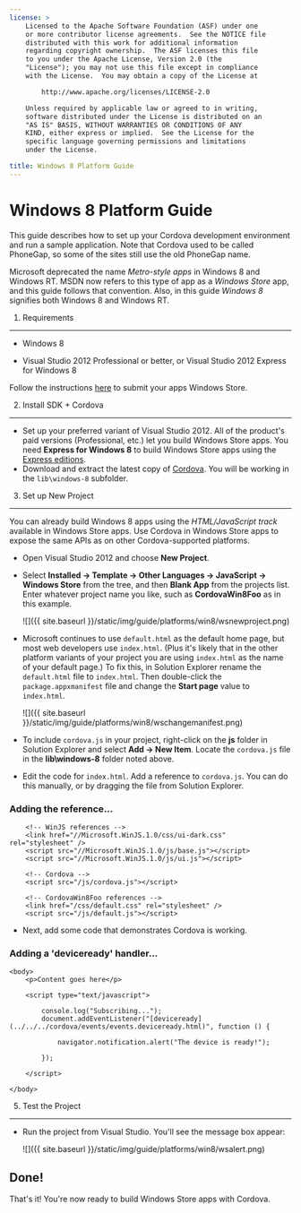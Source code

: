 ```yaml
---
license: >
    Licensed to the Apache Software Foundation (ASF) under one
    or more contributor license agreements.  See the NOTICE file
    distributed with this work for additional information
    regarding copyright ownership.  The ASF licenses this file
    to you under the Apache License, Version 2.0 (the
    "License"); you may not use this file except in compliance
    with the License.  You may obtain a copy of the License at

        http://www.apache.org/licenses/LICENSE-2.0

    Unless required by applicable law or agreed to in writing,
    software distributed under the License is distributed on an
    "AS IS" BASIS, WITHOUT WARRANTIES OR CONDITIONS OF ANY
    KIND, either express or implied.  See the License for the
    specific language governing permissions and limitations
    under the License.

title: Windows 8 Platform Guide
---
```


Windows 8 Platform Guide
==================================

This guide describes how to set up your Cordova development
environment and run a sample application.  Note that Cordova used to
be called PhoneGap, so some of the sites still use the old PhoneGap
name.

Microsoft deprecated the name _Metro-style apps_ in Windows 8 and
Windows RT. MSDN now refers to this type of app as a _Windows Store_
app, and this guide follows that convention. Also, in this guide
_Windows 8_ signifies both Windows 8 and Windows RT.

1. Requirements
---------------

- Windows 8

- Visual Studio 2012 Professional or better, or Visual Studio 2012 Express for Windows 8

Follow the instructions [here](http://www.windowsstore.com/) to submit your apps Windows Store.


2. Install SDK + Cordova
----------------------------

- Set up your preferred variant of Visual Studio 2012. All of the product's paid versions (Professional, etc.) let you build Windows Store apps. You need **Express for Windows 8** to build Windows Store apps using the [Express editions](http://www.microsoft.com/visualstudio/eng/products/visual-studio-express-products).
- Download and extract the latest copy of [Cordova](http://phonegap.com/download). You will be working in the `lib\windows-8` subfolder.


3. Set up New Project
--------------------

You can already build Windows 8 apps using the _HTML/JavaScript track_
available in Windows Store apps. Use Cordova in Windows Store apps to
expose the same APIs as on other Cordova-supported platforms.

- Open Visual Studio 2012 and choose **New Project**.
- Select **Installed &rarr; Template &rarr; Other Languages &rarr; JavaScript &rarr; Windows Store** from the tree, and then **Blank App** from the projects list. Enter whatever project name you like, such as **CordovaWin8Foo** as in this example.

    ![]({{ site.baseurl }}/static/img/guide/platforms/win8/wsnewproject.png)

- Microsoft continues to use `default.html` as the default home page, but most web developers use `index.html`. (Plus it's likely that in the other platform variants of your project you are using `index.html` as the name of your default page.) To fix this, in Solution Explorer rename the `default.html` file to `index.html`. Then double-click the `package.appxmanifest` file and change the **Start page** value to `index.html`.

	![]({{ site.baseurl }}/static/img/guide/platforms/win8/wschangemanifest.png)

- To include `cordova.js` in your project, right-click on the **js** folder in Solution Explorer and select **Add &rarr; New Item**. Locate the `cordova.js` file in the **lib\windows-8** folder noted above.

- Edit the code for `index.html`. Add a reference to `cordova.js`. You can do this manually, or by dragging the file from Solution Explorer.

### Adding the reference...
	    <!-- WinJS references -->
	    <link href="//Microsoft.WinJS.1.0/css/ui-dark.css" rel="stylesheet" />
	    <script src="//Microsoft.WinJS.1.0/js/base.js"></script>
	    <script src="//Microsoft.WinJS.1.0/js/ui.js"></script>

	    <!-- Cordova -->
	    <script src="/js/cordova.js"></script>

	    <!-- CordovaWin8Foo references -->
	    <link href="/css/default.css" rel="stylesheet" />
	    <script src="/js/default.js"></script>

- Next, add some code that demonstrates Cordova is working.

### Adding a 'deviceready' handler...
	<body>
	    <p>Content goes here</p>

	    <script type="text/javascript">

	        console.log("Subscribing...");
	        document.addEventListener("[deviceready](../../../cordova/events/events.deviceready.html)", function () {

	            navigator.notification.alert("The device is ready!");

	        });

	    </script>

	</body>

5. Test the Project
-------------------------------

- Run the project from Visual Studio. You'll see the message box appear:

	![]({{ site.baseurl }}/static/img/guide/platforms/win8/wsalert.png)

Done!
-----

That's it! You're now ready to build Windows Store apps with Cordova.

